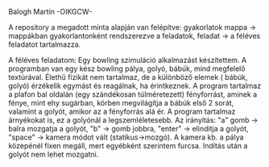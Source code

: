 Balogh Martin -OIKGCW-

A repository a megadott minta alapján van felépítve: gyakorlatok mappa -> mappákban gyakorlantonként rendszerezve a feladatok, feladat -> a féléves feladatot tartalmazza.

A féléves feladatom: Egy bowling szimuláció alkalmazást készítettem. A programban van egy kész bowling pálya, golyó, bábúk, mind megfelelő textúrával. Élethű fizikát nem tartalmaz, de a különböző elemek ( bábúk, golyó) érzékelik egymást és reagálnak, ha érintkeznek. A program tartalmaz a plafon bal oldalán (egy szándékosan túlméretezett) fényforrást, aminek a fénye, mint ehy sugárban, körben megvilágítja a bábúk első 2 sorát, valamint a golyót, amikor az a fényforrás alá ér. A program tartalmaz árnyékokat is, ez a golyónál a legszemléletesebb. Az irányítás: "a" gomb -> balra mozgatja a golyót, "b" -> gomb jobbra, "enter" -> elindítja a golyót, "space" -> kamera módot vált (statikus->mozgó). A kamera kb. a pálya közepénél fixen megáll, mert egyébként szerintem furcsa. Indítás után a golyót nem lehet mozgatni. 
